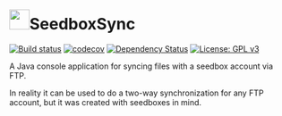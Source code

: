 <h1><img src="http://jpdillingham.github.io/images/seedboxsync.png" height="36">SeedboxSync</h1>

[![Build status](https://travis-ci.org/jpdillingham/SeedboxSync.svg?branch=master)](https://travis-ci.org/jpdillingham/SeedboxSync)
[![codecov](https://codecov.io/gh/jpdillingham/SeedboxSync/branch/master/graph/badge.svg)](https://codecov.io/gh/jpdillingham/SeedboxSync)
[![Dependency Status](https://www.versioneye.com/user/projects/581c03d24304530b002f8ae2/badge.svg?style=flat-square)](https://www.versioneye.com/user/projects/581c03d24304530b002f8ae2)
[![License: GPL v3](https://img.shields.io/badge/License-GPL%20v3-blue.svg)](https://github.com/jpdillingham/SeedboxSync/blob/master/LICENSE)

A Java console application for syncing files with a seedbox account via FTP.

In reality it can be used to do a two-way synchronization for any FTP account, but it was created with seedboxes in mind.
